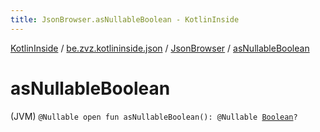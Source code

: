 ```yaml
---
title: JsonBrowser.asNullableBoolean - KotlinInside
---
```


[KotlinInside](../../index.html) / [be.zvz.kotlininside.json](../index.html) / [JsonBrowser](index.html) / [asNullableBoolean](./as-nullable-boolean.html)

# asNullableBoolean

(JVM) `@Nullable open fun asNullableBoolean(): @Nullable `[`Boolean`](https://kotlinlang.org/api/latest/jvm/stdlib/kotlin/-boolean/index.html)`?`